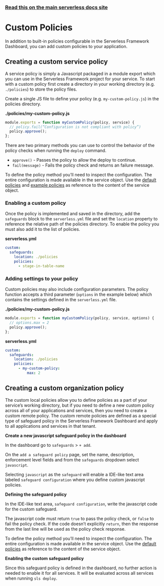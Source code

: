 <!--
title: Serverless Dashboard - Custom Safeguards
menuText: Custom Safeguards
layout: Doc
-->

<!-- DOCS-SITE-LINK:START automatically generated  -->

### [Read this on the main serverless docs site](https://www.serverless.com/framework/docs/dashboard/safeguards/custom/)

<!-- DOCS-SITE-LINK:END -->

# Custom Policies

In addition to built-in policies configurable in the Serverless Framework Dashboard, you can add custom policies to your application.

## Creating a custom service policy

A service policy is simply a Javascript packaged in a module export which you can use in the
Serverless Framework project for your service. To start with a custom policy first create a
directory in your working directory (e.g. `./policies`) to store the policy files.

Create a single JS file to define your policy (e.g. `my-custom-policy.js`) in the
policies directory.

**./policies/my-custom-policy.js**

```javascript
module.exports = function myCustomPolicy(policy, service) {
  // policy.fail(“Configuration is not compliant with policy”)
  policy.approve();
};
```

There are two primary methods you can use to control the behavior of the policy checks
when running the `deploy` command.

- `approve()` - Passes the policy to allow the deploy to continue.
- `fail(message)` - Fails the policy check and returns an failure message.

To define the policy method you’ll need to inspect the configuration. The entire
configuration is made available in the service object. Use the [default policies](https://github.com/serverless/enterprise-plugin/tree/master/src/lib/safeguards/policies)
and [example policies](https://github.com/serverless/enterprise-plugin/tree/master/examples/safeguards-example-service/policies)
as reference to the content of the service object.

### Enabling a custom policy

Once the policy is implemented and saved in the directory, add the `safeguards`
block to the `serverless.yml` file and set the `location` property to reference
the relative path of the policies directory. To enable the policy you must also
add it to the list of policies.

**serverless.yml**

```yaml
custom:
  safeguards:
    location: ./policies
    policies:
      - stage-in-table-name
```

### Adding settings to your policy

Custom policies may also include configuration parameters. The policy function
accepts a third parameter (`options` in the example below) which contains the
settings defined in the `serverless.yml` file.

**./policies/my-custom-policy.js**

```javascript
module.exports = function myCustomPolicy(policy, service, options) {
  // options.max = 2
  policy.approve();
};
```

**serverless.yml**

```yaml
custom:
  safeguards:
    location: ./policies
    policies:
      - my-custom-policy:
          max: 2
```

## Creating a custom organization policy

The custom local policies allow you to define policies as a part of your service’s working directory, but if you need to define a new custom policy across all of your applications and services, then you need to create a custom remote policy. The custom remote policies are defined as a special type of safeguard policy in the Serverless Framework Dashboard and apply to all applications and services in that tenant.

**Create a new javascript safeguard policy in the dashboard**

In the dashboard go to `safeguards` > `+ add`.

On the `add a safeguard policy` page, set the name, description, enforcement level fields and from the `safeguards` dropdown select `javascript`.

Selecting `javascript` as the `safeguard` will enable a IDE-like text area labeled `safeguard configuration` where you define custom javascript policies.

**Defining the safeguard policy**

In the IDE-like text area, `safeguard configuration`, write the javascript code for the custom safeguard.

The javascript code must return `true` to pass the policy check, or `false` to fail the policy check. If the code doesn’t explicitly `return`, then the response from the last line will be used as the policy check response.

To define the policy method you’ll need to inspect the configuration. The entire
configuration is made available in the service object. Use the [default policies](https://github.com/serverless/enterprise-plugin/tree/4416ac1e10e66a06c2025d0b1faaa29b17df5bcb/lib/safeguards/policies) as reference to the content of the service object.

**Enabling the custom safeguard policy**

Since this safeguard policy is defined in the dashboard, no further action is needed to enable it for all services. It will be evaluated across all services when running `sls deploy`.
